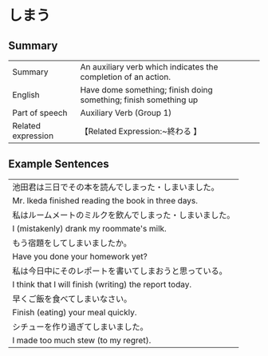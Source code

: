 # しまう

## Summary

<table><tr>   <td>Summary</td>   <td>An auxiliary verb which indicates the completion of an action.</td></tr><tr>   <td>English</td>   <td>Have dome something; finish doing something; finish something up</td></tr><tr>   <td>Part of speech</td>   <td>Auxiliary Verb (Group 1)</td></tr><tr>   <td>Related expression</td>   <td>【Related Expression:~終わる 】</td></tr></table>

## Example Sentences

<table><tr><td>池田君は三日でその本を読んでしまった・しまいました。</td></tr><tr><td>Mr. Ikeda finished reading the book in three days.</td></tr><tr><td>私はルームメートのミルクを飲んでしまった・しまいました。</td></tr><tr><td>I (mistakenly) drank my roommate's milk.</td></tr><tr><td>もう宿題をしてしまいましたか。</td></tr><tr><td>Have you done your homework yet?</td></tr><tr><td>私は今日中にそのレポートを書いてしまおうと思っている。</td></tr><tr><td>I think that I will finish (writing) the report today.</td></tr><tr><td>早くご飯を食べてしまいなさい。</td></tr><tr><td>Finish (eating) your meal quickly.</td></tr><tr><td>シチューを作り過ぎてしまいました。</td></tr><tr><td>I made too much stew (to my regret).</td></tr></table>

